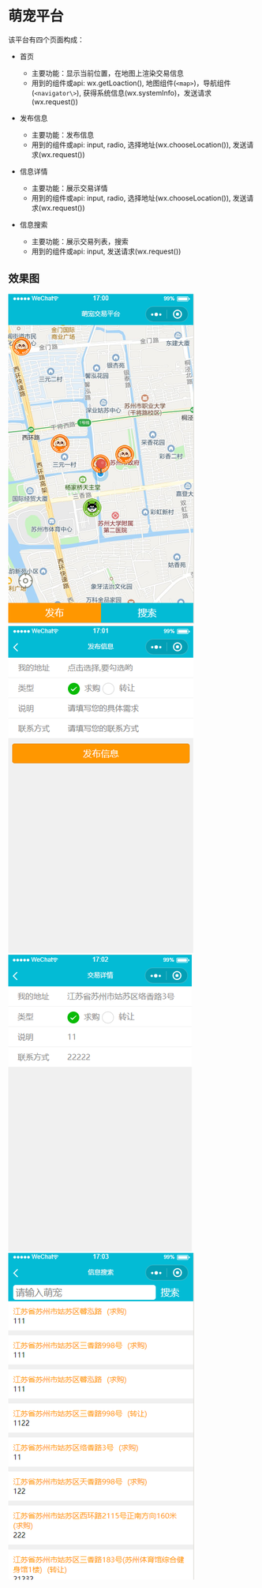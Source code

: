 # 萌宠平台

该平台有四个页面构成：

* 首页 
    * 主要功能：显示当前位置，在地图上渲染交易信息
    * 用到的组件或api: wx.getLoaction(), 地图组件(`<map>`)，导航组件(`<navigator\>`), 获得系统信息(wx.systemInfo)，发送请求(wx.request())

* 发布信息
    * 主要功能：发布信息
    * 用到的组件或api: input, radio, 选择地址(wx.chooseLocation()), 发送请求(wx.request())

* 信息详情
    * 主要功能：展示交易详情
    * 用到的组件或api: input, radio, 选择地址(wx.chooseLocation()), 发送请求(wx.request())

* 信息搜索
    * 主要功能：展示交易列表，搜索
    * 用到的组件或api: input, 发送请求(wx.request())

## 效果图
![首页](./images/home.png)    
![发布信息](./images/publish_page.png)  
![详情](./images/detail.png)   
![信息搜索](./images/search_page.png)
